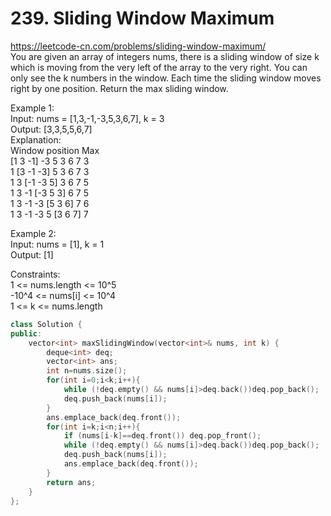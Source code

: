 # 239. Sliding Window Maximum
https://leetcode-cn.com/problems/sliding-window-maximum/  
You are given an array of integers nums, there is a sliding window of size k which is moving from the very left of the array to the very right. You can only see the k numbers in the window. Each time the sliding window moves right by one position.
Return the max sliding window.  

Example 1:  
Input: nums = [1,3,-1,-3,5,3,6,7], k = 3  
Output: [3,3,5,5,6,7]  
Explanation:   
Window position                Max  
[1  3  -1] -3  5  3  6  7       3  
 1 [3  -1  -3] 5  3  6  7       3  
 1  3 [-1  -3  5] 3  6  7       5  
 1  3  -1 [-3  5  3] 6  7       5  
 1  3  -1  -3 [5  3  6] 7       6  
 1  3  -1  -3  5 [3  6  7]      7  

Example 2:  
Input: nums = [1], k = 1  
Output: [1]  

Constraints:  
1 <= nums.length <= 10^5  
-10^4 <= nums[i] <= 10^4  
1 <= k <= nums.length  

``` cpp
class Solution {
public:
    vector<int> maxSlidingWindow(vector<int>& nums, int k) {
        deque<int> deq;
        vector<int> ans;
        int n=nums.size();
        for(int i=0;i<k;i++){
            while (!deq.empty() && nums[i]>deq.back())deq.pop_back();
            deq.push_back(nums[i]);
        }
        ans.emplace_back(deq.front());
        for(int i=k;i<n;i++){
            if (nums[i-k]==deq.front()) deq.pop_front();
            while (!deq.empty() && nums[i]>deq.back())deq.pop_back();
            deq.push_back(nums[i]);
            ans.emplace_back(deq.front());
        }
        return ans;
    }
};
```
